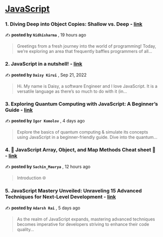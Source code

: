 
<h1><a href=https://medium.com/tag/javascript-development/recommended target="_blank" rel="noopener noreferrer">JavaScript</a></h1>
<h3>1. Diving Deep into Object Copies: Shallow vs. Deep - <a href=https://medium.com/@nidhisharma639593/diving-deep-into-object-copies-shallow-vs-deep-179312f59616?source=tag_recommended_feed---------0-84----------javascript_development----------af57e57c_6a2d_46e7_9311_a39fc7de48af------- target="_blank" rel="noopener noreferrer">link</a></h3>

✍️ **posted by `Nidhisharma`** <date> , 19 hours ago</date>

<blockquote>Greetings from a fresh journey into the world of programming! Today, we’re exploring an area that frequently baffles programmers of all…</blockquote>

<h3>2. JavaScript in a nutshell! - <a href=https://medium.com/@daisykirui/javascript-in-a-nutshell-669dab5b6e78?source=tag_recommended_feed---------1-107----------javascript_development----------af57e57c_6a2d_46e7_9311_a39fc7de48af------- target="_blank" rel="noopener noreferrer">link</a></h3>

✍️ **posted by `Daisy Kirui`** <date> , Sep 21, 2022</date>

<blockquote>Hi. My name is Daisy, a software Engineer and I love JavaScript. It is a versatile language as there’s so much to do with it (in…</blockquote>

<h3>3. Exploring Quantum Computing with JavaScript: A Beginner’s Guide - <a href=https://medium.com/@yourfuse/exploring-quantum-computing-with-javascript-a-beginners-guide-d29a4af15ec7?source=tag_recommended_feed---------2-85----------javascript_development----------af57e57c_6a2d_46e7_9311_a39fc7de48af------- target="_blank" rel="noopener noreferrer">link</a></h3>

✍️ **posted by `Igor Komolov`** <date> , 4 days ago</date>

<blockquote>Explore the basics of quantum computing & simulate its concepts using JavaScript in a beginner-friendly guide. Dive into the quantum…</blockquote>

<h3>4. 🚀 JavaScript Array, Object, and Map Methods Cheat sheet 🚀 - <a href=https://medium.com/@nitinmaurya969543/javascript-array-object-and-map-methods-cheat-sheet-1b7fe3e2b03b?source=tag_recommended_feed---------3-84----------javascript_development----------af57e57c_6a2d_46e7_9311_a39fc7de48af------- target="_blank" rel="noopener noreferrer">link</a></h3>

✍️ **posted by `Sachin_Maurya`** <date> , 12 hours ago</date>

<blockquote>Introduction 🌐</blockquote>

<h3>5. JavaScript Mastery Unveiled: Unraveling 15 Advanced Techniques for Next-Level Development - <a href=https://medium.com/@adarshrai3011/javascript-mastery-unveiled-unraveling-15-advanced-techniques-for-next-level-development-c5f2e63d0799?source=tag_recommended_feed---------4-85----------javascript_development----------af57e57c_6a2d_46e7_9311_a39fc7de48af------- target="_blank" rel="noopener noreferrer">link</a></h3>

✍️ **posted by `Adarsh Rai`** <date> , 5 days ago</date>

<blockquote>As the realm of JavaScript expands, mastering advanced techniques becomes imperative for developers striving to enhance their code quality…</blockquote>

